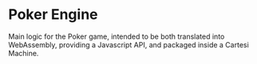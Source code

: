# Poker Engine

Main logic for the Poker game, intended to be both translated into WebAssembly, providing a Javascript API, and packaged inside a Cartesi Machine.

